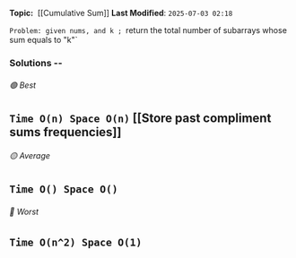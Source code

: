 **Topic:**  [[Cumulative Sum]]
**Last Modified**:  `2025-07-03 02:18`

`Problem: given nums, and k ;
`return the total number of subarrays whose sum equals to "k"`

### Solutions -- 

###### 🟢 Best
 `Time O(n) Space O(n)` [[Store  past compliment sums frequencies]]
----------------------------------------------------------------------------------------------
###### 🟡 Average
 `Time O() Space O()` 
----------------------------------------------------------------------------------------------
###### 🔴 Worst
 `Time O(n^2) Space O(1)` 
----------------------------------------------------------------------------------------------
